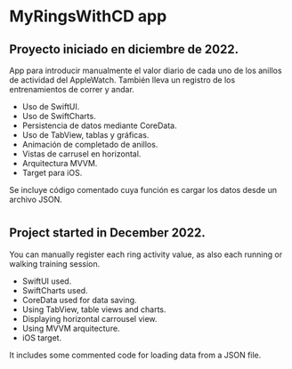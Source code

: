 # MyRingsWithCD app

## Proyecto iniciado en diciembre de 2022.

App para introducir manualmente el valor diario de cada uno de los anillos de actividad del AppleWatch. También lleva un registro de los entrenamientos de correr y andar.

* Uso de SwiftUI.
* Uso de SwiftCharts.
* Persistencia de datos mediante CoreData.
* Uso de TabView, tablas y gráficas.
* Animación de completado de anillos.
* Vistas de carrusel en horizontal.
* Arquitectura MVVM.
* Target para iOS.

Se incluye código comentado cuya función es cargar los datos desde un archivo JSON.

#

## Project started in December 2022.

You can manually register each ring activity value, as also each running or walking training session.

* SwiftUI used.
* SwiftCharts used.
* CoreData used for data saving.
* Using TabView, table views and charts.
* Displaying horizontal carrousel view.
* Using MVVM arquitecture.
* iOS target.

It includes some commented code for loading data from a JSON file.
